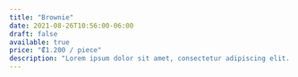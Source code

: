 ```yaml
---
title: "Brownie"
date: 2021-08-26T10:56:00-06:00
draft: false
available: true
price: "₡1.200 / piece"
description: "Lorem ipsum dolor sit amet, consectetur adipiscing elit. Maecenas placerat a massa vitae risus eget purus augue consectetur. Semper pulvinar in donec metus, felis posuere maecenas aenean."
---
```

